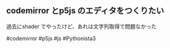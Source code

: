 
## codemirror とp5js のエディタをつくりたい

過去にshader でやったけど、あれは文字列取得で問題なかった



#codemirror #p5js #js #Pythonista3
